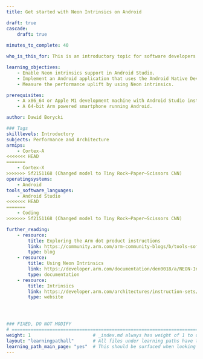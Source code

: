 ```yaml
---
title: Get started with Neon Intrinsics on Android

draft: true
cascade:
    draft: true
    
minutes_to_complete: 40

who_is_this_for: This is an introductory topic for software developers interested in learning how to use Neon Intrinsics on Arm powered mobile devices running Android. 

learning_objectives:
    - Enable Neon intrinsics support in Android Studio.
    - Implement an Android application that uses the Android Native Development Kit (NDK) to calculate the dot product of two vectors in C/C++. 
    - Measure the performance uplift by using Neon intrinsics.

prerequisites:
    - A x86_64 or Apple M1 development machine with Android Studio installed.
    - A 64-bit Arm powered smartphone running Android.

author: Dawid Borycki

### Tags
skilllevels: Introductory
subjects: Performance and Architecture
armips:
    - Cortex-A
<<<<<<< HEAD
=======
    - Cortex-X
>>>>>>> 5f2151168 (Changed model to Tiny Rock–Paper–Scissors CNN)
operatingsystems:
    - Android
tools_software_languages:
    - Android Studio
<<<<<<< HEAD
=======
    - Coding
>>>>>>> 5f2151168 (Changed model to Tiny Rock–Paper–Scissors CNN)

further_reading:
    - resource:
        title: Exploring the Arm dot product instructions
        link: https://community.arm.com/arm-community-blogs/b/tools-software-ides-blog/posts/exploring-the-arm-dot-product-instructions
        type: blog
    - resource:
        title: Using Neon Intrinsics
        link: https://developer.arm.com/documentation/den0018/a/NEON-Intrinsics/Using-NEON-intrinsics
        type: documentation
    - resource:
        title: Intrinsics
        link: https://developer.arm.com/architectures/instruction-sets/intrinsics/
        type: website




### FIXED, DO NOT MODIFY
# ================================================================================
weight: 1                       # _index.md always has weight of 1 to order correctly
layout: "learningpathall"       # All files under learning paths have this same wrapper
learning_path_main_page: "yes"  # This should be surfaced when looking for related content. Only set for _index.md of learning path content.
---
```

